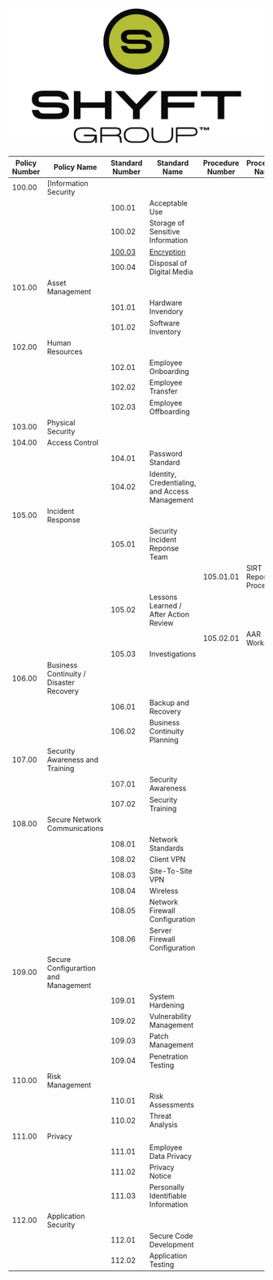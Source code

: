 ![TSG PSP](/images/header.jpg)
================================================

| Policy Number    | Policy Name                             | Standard Number  | Standard Name                                  | Procedure Number | Procedure Name         | Appendix Number | Appendix Name |
| ---------------  | --------------------------------------- | ---------------- | ---------------------------------------------- | ---------------- | ---------------------- | --------------- | ------------- |
| 100.00           | [Information Security                   |                  |                                                |                  |                        |                 |               |
|                  |                                         | 100.01           | Acceptable Use                                 |                  |                        |                 |               |
|                  |                                         | 100.02           | Storage of Sensitive Information               |                  |                        |                 |               |
|                  |                                         | [100.03][100.03] | [Encryption][100.03]                           |                  |                        |                 |               |
|                  |                                         | 100.04           | Disposal of Digital Media                      |                  |                        |                 |               |
| 101.00           | Asset Management                        |                  |                                                |                  |                        |                 |               |
|                  |                                         | 101.01           | Hardware Invendory                             |                  |                        |                 |               |
|                  |                                         | 101.02           | Software Inventory                             |                  |                        |                 |               |
| 102.00           | Human Resources                         |                  |                                                |                  |                        |                 |               |
|                  |                                         | 102.01           | Employee Onboarding                            |                  |                        |                 |               |
|                  |                                         | 102.02           | Employee Transfer                              |                  |                        |                 |               |
|                  |                                         | 102.03           | Employee Offboarding                           |                  |                        |                 |               |
| 103.00           | Physical Security                       |                  |                                                |                  |                        |                 |               |
| 104.00           | Access Control                          |                  |                                                |                  |                        |                 |               |
|                  |                                         | 104.01           | Password Standard                              |                  |                        |                 |               |
|                  |                                         | 104.02           | Identity, Credentialing, and Access Management |                  |                        |                 |               |
| 105.00           | Incident Response                       |                  |                                                |                  |                        |                 |               |
|                  |                                         | 105.01           | Security Incident Reponse Team                 |                  |                        |                 |               |
|                  |                                         |                  |                                                | 105.01.01        | SIRT Reponse Procedure |                 |               |
|                  |                                         | 105.02           | Lessons Learned / After Action Review          |                  |                        |                 |               |
|                  |                                         |                  |                                                | 105.02.01        | AAR Worksheet          |                 |               |
|                  |                                         | 105.03           | Investigations                                 |                  |                        |                 |               |
| 106.00           | Business Continuity / Disaster Recovery |                  |                                                |                  |                        |                 |               |
|                  |                                         | 106.01           | Backup and Recovery                            |                  |                        |                 |               |
|                  |                                         | 106.02           | Business Continuity Planning                   |                  |                        |                 |               |
| 107.00           | Security Awareness and Training         |                  |                                                |                  |                        |                 |               |
|                  |                                         | 107.01           | Security Awareness                             |                  |                        |                 |               |
|                  |                                         | 107.02           | Security Training                              |                  |                        |                 |               |
| 108.00           | Secure Network Communications           |                  |                                                |                  |                        |                 |               |
|                  |                                         | 108.01           | Network Standards                              |                  |                        |                 |               |
|                  |                                         | 108.02           | Client VPN                                     |                  |                        |                 |               |
|                  |                                         | 108.03           | Site-To-Site VPN                               |                  |                        |                 |               |
|                  |                                         | 108.04           | Wireless                                       |                  |                        |                 |               |
|                  |                                         | 108.05           | Network Firewall Configuration                 |                  |                        |                 |               |
|                  |                                         | 108.06           | Server Firewall Configuration                  |                  |                        |                 |               |
| 109.00           | Secure Configurartion and Management    |                  |                                                |                  |                        |                 |               |
|                  |                                         | 109.01           | System Hardening                               |                  |                        |                 |               |
|                  |                                         | 109.02           | Vulnerability Management                       |                  |                        |                 |               |
|                  |                                         | 109.03           | Patch Management                               |                  |                        |                 |               |
|                  |                                         | 109.04           | Penetration Testing                            |                  |                        |                 |               |
| 110.00           | Risk Management                         |                  |                                                |                  |                        |                 |               |
|                  |                                         | 110.01           | Risk Assessments                               |                  |                        |                 |               |
|                  |                                         | 110.02           | Threat Analysis                                |                  |                        |                 |               |
| 111.00           | Privacy                                 |                  |                                                |                  |                        |                 |               |
|                  |                                         | 111.01           | Employee Data Privacy                          |                  |                        |                 |               |
|                  |                                         | 111.02           | Privacy Notice                                 |                  |                        |                 |               |
|                  |                                         | 111.03           | Personally Identifiable Information            |                  |                        |                 |               |
| 112.00           | Application Security                    |                  |                                                |                  |                        |                 |               |
|                  |                                         | 112.01           | Secure Code Development                        |                  |                        |                 |               |
|                  |                                         | 112.02           | Application Testing                            |                  |                        |                 |               |


[100.03]: /100/standards/100.03-encryption.md